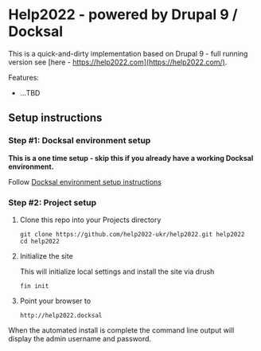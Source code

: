 # Help2022 - powered by Drupal 9 / Docksal

This is a quick-and-dirty implementation based on Drupal 9 - full running version see [here - https://help2022.com](https://help2022.com/).

Features:

- ...TBD

## Setup instructions

### Step #1: Docksal environment setup

**This is a one time setup - skip this if you already have a working Docksal environment.**

Follow [Docksal environment setup instructions](https://docs.docksal.io/getting-started/setup/)

### Step #2: Project setup

1. Clone this repo into your Projects directory

    ```
    git clone https://github.com/help2022-ukr/help2022.git help2022
    cd help2022
    ```

2. Initialize the site

    This will initialize local settings and install the site via drush

    ```
    fin init
    ```

3. Point your browser to

    ```
    http://help2022.docksal
    ```

When the automated install is complete the command line output will display the admin username and password.
